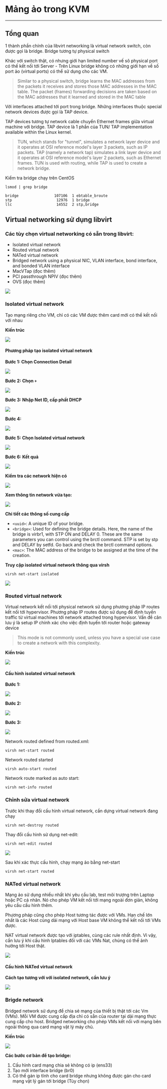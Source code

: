 # Mảng ảo trong KVM
---
## Tổng quan
1 thành phần chính của libvirt networking là virtual network switch, còn được gọi là bridge. Bridge tương tự physical switch

Khác với switch thật, có nhưng giới hạn limited number vế sô physical port có thế kết nối tới Server - Trên Linux bridge không có những giới hạn về số port ảo (virtual ports) có thể sử dụng cho các VM.

> Similar to a physical switch, bridge learns the MAC addresses from the packets it receives and stores those MAC addresses in the MAC table. The packet (frames) forwarding decisions are taken based on the MAC addresses that it learned and stored in the MAC table

Với interfaces attached tới port trong bridge. Những interfaces thuộc special network devices được gọi là TAP device.

TAP devices tương tự network cable chuyển Ethernet frames giữa virtual machine với bridge.
TAP device là 1 phần của TUN/ TAP implementation available within the Linux kernel.

> TUN, which stands for "tunnel", simulates a network layer device and it operates at OSI reference model's layer 3 packets, such as IP packets. TAP (namely a network tap) simulates a link layer device and it operates at OSI reference model's layer 2 packets, such as Ethernet frames. TUN is used with routing, while TAP is used to create a network bridge.

Kiểm tra bridge chạy trên CentOS
```
lsmod | grep bridge

bridge                107106  1 ebtable_broute
stp                    12976  1 bridge
llc                    14552  2 stp,bridge
```

## Virtual networking sử dụng libvirt
### Các tùy chọn virtual networking có sẵn trong libvirt:
- Isolated virtual network
- Routed virtual network
- NATed virtual network
- Bridged network using a physical NIC, VLAN interface, bond interface,
and bonded VLAN interface
- MacVTap (đọc thêm)
- PCI passthrough NPIV (đọc thêm)
- OVS (đọc thêm)

![](../images/kvm-type-network-2.png)

### Isolated virtual network
Tạo mạng riêng cho VM, chỉ có các VM được thêm card mới có thể kết nối với nhau

__Kiến trúc__

![](../images/kvm-type-network-3.png)

#### Phương pháp tạo isolated virtual network
__Bước 1: Chọn Connection Detail__

![](../images/kvm-type-network-4.png)

__Bước 2: Chọn `+`__

![](../images/kvm-type-network-5.png)

__Bước 3: Nhập Net ID, cấp phất DHCP__

![](../images/kvm-type-network-6.png)

__Bước 4:__

![](../images/kvm-type-network-7.png)

__Bước 5: Chọn Isolated virtual network__

![](../images/kvm-type-network-8.png)

__Bước 6: Kết quả__

![](../images/kvm-type-network-9.png)

__Kiểm tra các network hiện có__

![](../images/kvm-type-network-10.png)

__Xem thông tin network vừa tạo:__

![](../images/kvm-type-network-11.png)

__Chi tiết các thông số cung cấp__
- `<uuid>`: A unique ID of your bridge.
- `<bridge>`: Used for defining the bridge details. Here, the name of the bridge is virbr1, with STP ON and DELAY 0. These are the same parameters you
can control using the brctl command. STP is set by stp and DELAY by
setfd. Go back and check the brctl command options.
- `<mac>`: The MAC address of the bridge to be assigned at the time of
the creation.

__Truy cập isolated virtual network thông qua virsh__
```
virsh net-start isolated
```

![](../images/kvm-type-network-12.png)


### Routed virtual network
Virtual network kết nối tới physical network sử dụng phương pháp IP routes  kết nối tới hypervisor.
Phương pháp IP routes được sử dụng để định tuyến traffic từ virtual machines tới network attached trong hypervisor.
Vấn đề cân lưu ý là setup IP chính xác cho việc định tuyến tới router hoặc gateway device

> This mode is not commonly used, unless you have a special use case to create a network with this complexity.

__Kiến trúc__

![](../images/kvm-type-network-13.png)

#### Cấu hình isolated virtual network
__Bước 1:__

![](../images/kvm-type-network-14.png)

__Bước 2:__

![](../images/kvm-type-network-15.png)

__Bước 3:__

![](../images/kvm-type-network-16.png)

Network routed defined from routed.xml:
```
virsh net-start routed
```
Network routed started
```
virsh auto-start routed
```
Network route marked as auto start:
```
virsh net-info routed
```

### Chỉnh sửa virtual network
Trước khi thay đổi cấu hình virtual network, cần dựng virtual network đang chạy
```
virsh net-destroy routed
```
Thay đổi cấu hình sử dụng net-edit:
```
virsh net-edit routed
```

![](../images/kvm-type-network-17.png)

Sau khi xác thực cấu hình, chạy mạng ảo bằng net-start
```
virsh net-start routed
```

### NATed virtual network
Mạng ảo sử dụng nhiều nhất khi yêu cầu lab, test môi trượng trên Laptop hoặc PC cá nhân. Nó cho phép VM kết nối tới mạng ngoài đơn giản, không yêu cầu cấu hình thêm.

Phương pháp cũng cho phép Host tương tác được với VMs. Hạn chế lớn nhất là các Host cùng dải mạng với Host base VM không thể kết nối tới VMs được.

NAT virtual network được tạo với iptables, cùng các rule nhất định. Vì vậy, cần lưu ý khi cấu hình Iptables đối với các VMs Nat, chúng có thể ảnh hưởng tới Host thật.

![](../images/kvm-type-network-18.png)

#### Cấu hình NATed virtual network
__Cách tạo tương với với isolated network, cần lưu ý__

![](../images/kvm-type-network-19.png)

### Brigde network

Bridged network sử dụng để chia sẻ mạng của thiết bị thật tới các Vm (VMs). Mỗi VM được cung cấp địa chỉ có sẵn của router tại dải mạng thực cung cấp cho host. Bridged networking cho phép VMs kết nối với mạng bên ngoài thông qua card mạng vật lý máy chủ.

__Kiến trúc__

![](../images/KVM-bridge-1.jpg)

__Các bước cơ bản để tạo bridge:__

1. Cấu hình card mạng chia sẻ không có ip (ens33)
2. Tạo mới interface bridge (br0)
3. Có thể gán ip tĩnh cho card bridge nhưng không được gán cho card mạng vật lý gán tới bridge (Tùy chọn)
